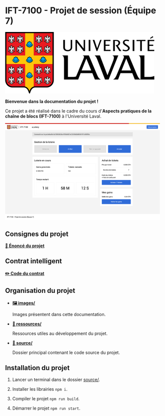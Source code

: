 # IFT-7100 - Projet de session (Équipe 7)

![Université Laval](images/logo.svg)

__Bienvenue dans la documentation du projet !__

Ce projet a été réalisé dans le cadre du cours d'**Aspects pratiques de la chaîne de blocs (IFT-7100)** à l'Université Laval.

![Présentation](images/screenshot.png)

## Consignes du projet

__[:page_facing_up: Énoncé du projet](ressources/enonce.pdf)__

## Contrat intelligent

__[:pencil2: Code du contrat](source/contracts/ULottery.sol)__

## Organisation du projet

* __[:framed_picture: images/](images/)__

  Images présentent dans cette documentation.

* __[:volcano: ressources/](ressources/)__

  Ressources utiles au développement du projet.

* __[:rocket: source/](source/)__

  Dossier principal contenant le code source du projet.

## Installation du projet

1. Lancer un terminal dans le dossier [source/](source/).

2. Installer les librairies `npm i`.

3. Compiler le projet `npm run build`.

3. Démarrer le projet `npm run start`.
